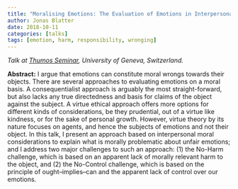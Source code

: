 ```yaml
---
title: "Moralising Emotions: The Evaluation of Emotions in Interpersonal Morality"
author: Jonas Blatter
date: 2018-10-11
categories: [talks]
tags: [emotion, harm, responsibility, wronging]
---
```


*Talk at [Thumos Seminar](https://www.unige.ch/lettres/philo/recherche/research-groups/thumos/schedule-talks/), University of Geneva, Switzerland.*

**Abstract:** I argue that emotions can constitute moral wrongs towards their objects. There are several approaches to evaluating emotions on a moral basis. A consequentialist approach is arguably the most straight-forward, but also lacks any true directedness and basis for claims of the object against the subject. A virtue ethical approach offers more options for different kinds of considerations, be they prudential, out of a virtue like kindness, or for the sake of personal growth. However, virtue theory by its nature focuses on agents, and hence the subjects of emotions and not their object. In this talk, I present an approach based on interpersonal moral considerations to explain what is morally problematic about unfair emotions; and I address two major challenges to such an approach: (1) the No-Harm challenge, which is based on an apparent lack of morally relevant harm to the object, and (2) the No-Control challenge, which is based on the principle of ought–implies–can and the apparent lack of control over our emotions.
